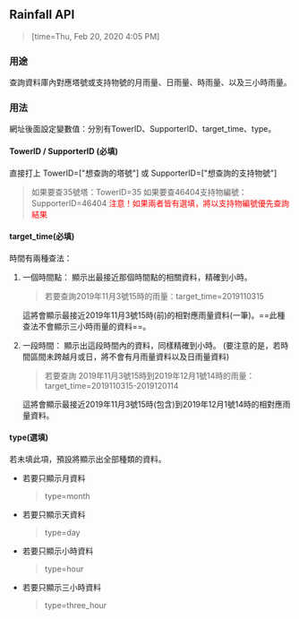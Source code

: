 ## Rainfall API 
>[time=Thu, Feb 20, 2020 4:05 PM]
### 用途
查詢資料庫內對應塔號或支持物號的月雨量、日雨量、時雨量、以及三小時雨量。

### 用法
網址後面設定變數值：分別有TowerID、SupporterID、target_time、type。
#### TowerID / SupporterID (必填)
直接打上 TowerID=["想查詢的塔號"] 或 SupporterID=["想查詢的支持物號"]
>如果要查35號塔：TowerID=35
>如果要查46404支持物編號：SupporterID=46404
><font color = red> 注意！如果兩者皆有選填，將以支持物編號優先查詢結果</font>

#### target_time(必填)
時間有兩種查法：
1. 一個時間點：
 顯示出最接近那個時間點的相關資料，精確到小時。
 
    >若要查詢2019年11月3號15時的雨量：target_time=2019110315

    這將會顯示最接近2019年11月3號15時(前)的相對應雨量資料(一筆)。==此種查法不會顯示三小時雨量的資料==。

2. 一段時間：
    顯示出這段時間內的資料，同樣精確到小時。
    (要注意的是，若時間區間未跨越月或日，將不會有月雨量資料以及日雨量資料)
    >若要查詢
    >2019年11月3號15時到2019年12月1號14時的雨量：
    >target_time=2019110315-2019120114

    這將會顯示最接近2019年11月3號15時(包含)到2019年12月1號14時的相對應雨量資料。
#### type(選填)
若未填此項，預設將顯示出全部種類的資料。
- 若要只顯示月資料
     >type=month
- 若要只顯示天資料
     >type=day
- 若要只顯示小時資料
     >type=hour
- 若要只顯示三小時資料
     >type=three_hour
